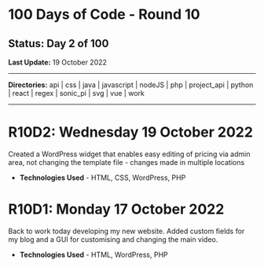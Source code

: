 # 100 Days of Code - Round 10

## **Status:** Day 2 of 100  
**Last Update:** 19 October 2022
___

**Directories:** api | css | java | javascript | nodeJS | php | project_api | python | react | regex | sonic_pi | svg | vue | work
___


# R10D2: Wednesday 19 October 2022

Created a WordPress widget that enables easy editing of pricing via admin area, not changing the template file - changes made in multiple locations

+ **Technologies Used** - HTML, CSS, WordPress, PHP

# R10D1: Monday 17 October 2022

Back to work today developing my new website. Added custom fields for my blog and a GUI for customising and changing the main video. 

+ **Technologies Used** - HTML, WordPress, PHP
